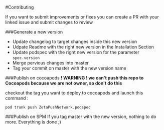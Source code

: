 #Contributing

If you want to submit improvements or fixes you can create a PR with your linked issue and submit changes to review

###Generate a new version

- Update changelog to target changes inside this new version
- Udpate Readme with the right new version in the Installation Section
- Update podspec with the right new version for the parameter `spec.version`
- Merge pervious changes into master
- Tag your commit on master with the new version name


###Publish on cocoapods
**! WARNING ! we can't push this repo to Cocoapods because we are not owner, so don't do this**

checkout the tag you want to deploy to cocoapods and launch this command :

```
pod trunk push ZetaPushNetwork.podspec
```

###Publish on SPM
If you tag master with the new version, nothing to do more. Everything is done ;)
